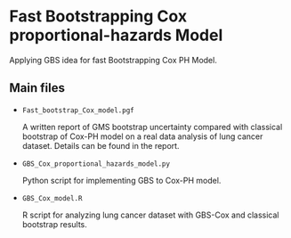 # Fast Bootstrapping Cox proportional-hazards Model
Applying GBS idea for fast Bootstrapping Cox PH Model. 

## Main files
- `Fast_bootstrap_Cox_model.pgf`
  
  A written report of GMS bootstrap uncertainty compared with classical bootstrap of Cox-PH model on a real data analysis of lung cancer dataset. Details can be found in the report.
  
- `GBS_Cox_proportional_hazards_model.py`
  
  Python script for implementing GBS to Cox-PH model.
  
- `GBS_Cox_model.R`

  R script for analyzing lung cancer dataset with GBS-Cox and classical bootstrap results.



